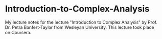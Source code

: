 # Introduction-to-Complex-Analysis
My lecture notes for the lecture "Introduction to Complex Analysis" by Prof. Dr. Petra Bonfert-Taylor from Wesleyan University. This lecture took place on Coursera.

